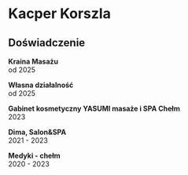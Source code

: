 # Kacper Korszla

## Doświadczenie
**Kraina Masażu**\
od 2025

**Własna działalność**\
od 2025

**Gabinet kosmetyczny YASUMI masaże i SPA Chełm**\
2023

**Dima, Salon&SPA**\
2021 - 2023

**Medyki - chełm**\
2020 - 2023


